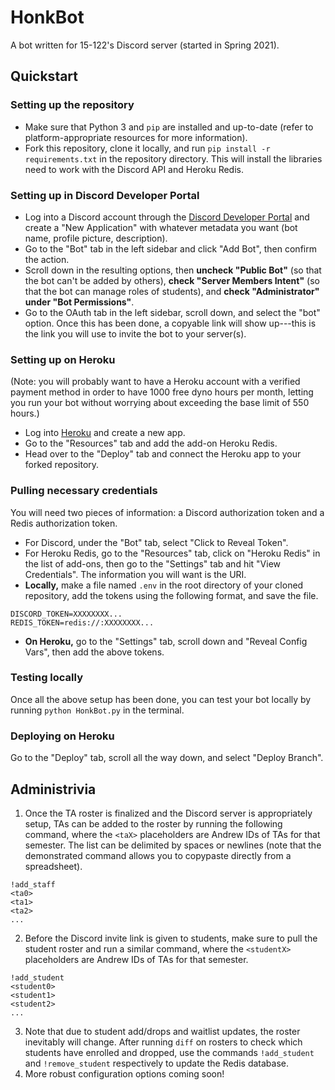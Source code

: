 # HonkBot

A bot written for 15-122's Discord server (started in Spring 2021).

## Quickstart

### Setting up the repository
- Make sure that Python 3 and `pip` are installed and up-to-date (refer to platform-appropriate resources for more information).
- Fork this repository, clone it locally, and run `pip install -r requirements.txt` in the repository directory. This will install the libraries need to work with the Discord API and Heroku Redis.

### Setting up in Discord Developer Portal
- Log into a Discord account through the [Discord Developer Portal](https://discord.com/developers/applications) and create a "New Application" with whatever metadata you want (bot name, profile picture, description).
- Go to the "Bot" tab in the left sidebar and click "Add Bot", then confirm the action.
- Scroll down in the resulting options, then **uncheck "Public Bot"** (so that the bot can't be added by others), **check "Server Members Intent"** (so that the bot can manage roles of students), and **check "Administrator" under "Bot Permissions"**.
- Go to the OAuth tab in the left sidebar, scroll down, and select the "bot" option. Once this has been done, a copyable link will show up---this is the link you will use to invite the bot to your server(s).

### Setting up on Heroku

(Note: you will probably want to have a Heroku account with a verified payment method in order to have 1000 free dyno hours per month, letting you run your bot without worrying about exceeding the base limit of 550 hours.)

- Log into [Heroku](https://www.heroku.com/) and create a new app.
- Go to the "Resources" tab and add the add-on Heroku Redis.
- Head over to the "Deploy" tab and connect the Heroku app to your forked repository.

### Pulling necessary credentials

You will need two pieces of information: a Discord authorization token and a Redis authorization token.

- For Discord, under the "Bot" tab, select "Click to Reveal Token".
- For Heroku Redis, go to the "Resources" tab, click on "Heroku Redis" in the list of add-ons, then go to the "Settings" tab and hit "View Credentials". The information you will want is the URI.
- **Locally,** make a file named `.env` in the root directory of your cloned repository, add the tokens using the following format, and save the file.
```
DISCORD_TOKEN=XXXXXXXX...
REDIS_TOKEN=redis://:XXXXXXXX...
```
- **On Heroku,** go to the "Settings" tab, scroll down and "Reveal Config Vars", then add the above tokens.

### Testing locally
Once all the above setup has been done, you can test your bot locally by running `python HonkBot.py` in the terminal.

### Deploying on Heroku
Go to the "Deploy" tab, scroll all the way down, and select "Deploy Branch".

## Administrivia

1. Once the TA roster is finalized and the Discord server is appropriately setup, TAs can be added to the roster by running the following command, where the `<taX>` placeholders are Andrew IDs of TAs for that semester. The list can be delimited by spaces or newlines (note that the demonstrated command allows you to copypaste directly from a spreadsheet).
```
!add_staff
<ta0>
<ta1>
<ta2>
...
```
2. Before the Discord invite link is given to students, make sure to pull the student roster and run a similar command, where the `<studentX>` placeholders are Andrew IDs of TAs for that semester.
```
!add_student
<student0>
<student1>
<student2>
...
```
3. Note that due to student add/drops and waitlist updates, the roster inevitably will change. After running `diff` on rosters to check which students have enrolled and dropped, use the commands `!add_student` and `!remove_student` respectively to update the Redis database.
4. More robust configuration options coming soon!
